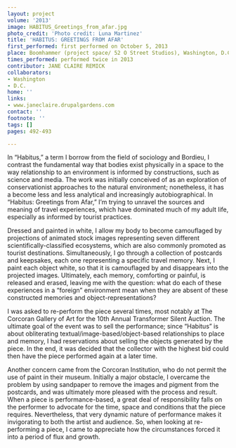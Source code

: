 ```yaml
---
layout: project
volume: '2013'
image: HABITUS_Greetings_from_afar.jpg
photo_credit: 'Photo credit: Luna Martinez'
title: 'HABITUS: GREETINGS FROM AFAR'
first_performed: first performed on October 5, 2013
place: Boomhammer (project space/ 52 O Street Studios), Washington, D.C.
times_performed: performed twice in 2013
contributor: JANE CLAIRE REMICK
collaborators:
- Washington
- D.C.
home: ''
links:
- www.janeclaire.drupalgardens.com
contact: ''
footnote: ''
tags: []
pages: 492-493

---
```


In “Habitus,” a term I borrow from the field of sociology and Bordieu, I contrast the fundamental way that bodies exist physically in a space to the way relationship to an environment is informed by constructions, such as science and media. The work was initially conceived of as an exploration of conservationist approaches to the natural environment; nonetheless, it has a become less and less analytical and increasingly autobiographical. In “Habitus: Greetings from Afar,” I’m trying to unravel the sources and meaning of travel experiences, which have dominated much of my adult life, especially as informed by tourist practices.

Dressed and painted in white, I allow my body to become camouflaged by projections of animated stock images representing seven different scientifically-classified ecosystems, which are also commonly promoted as tourist destinations. Simultaneously, I go through a collection of postcards and keepsakes, each one representing a specific travel memory. Next, I paint each object white, so that it is camouflaged by and disappears into the projected images. Ultimately, each memory, comforting or painful, is released and erased, leaving me with the question: what do each of these experiences in a “foreign” environment mean when they are absent of these constructed memories and object-representations?

I was asked to re-perform the piece several times, most notably at The Corcoran Gallery of Art for the 10th Annual Transformer Silent Auction. The ultimate goal of the event was to sell the performance; since “Habitus” is about obliterating textual/image-based/object-based relationships to place and memory, I had reservations about selling the objects generated by the piece. In the end, it was decided that the collector with the highest bid could then have the piece performed again at a later time.

Another concern came from the Corcoran Institution, who do not permit the use of paint in their museum. Initially a major obstacle, I overcame the problem by using sandpaper to remove the images and pigment from the postcards, and was ultimately more pleased with the process and result. When a piece is performance-based, a great deal of responsibility falls on the performer to advocate for the time, space and conditions that the piece requires. Nevertheless, that very dynamic nature of performance makes it invigorating to both the artist and audience. So, when looking at re-performing a piece, I came to appreciate how the circumstances forced it into a period of flux and growth.

